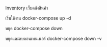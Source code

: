 Inventory เว็บคลังสินค้า

เริ่มใช้งาน
docker-compose up -d

หยุด
docker-compose down

หยุดและลบคอนเทนเนอร์
docker-compose down -v
